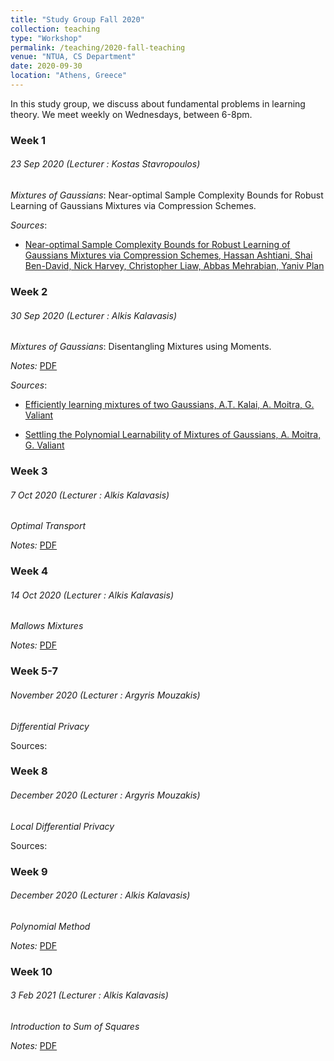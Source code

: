 ```yaml
---
title: "Study Group Fall 2020"
collection: teaching
type: "Workshop"
permalink: /teaching/2020-fall-teaching
venue: "NTUA, CS Department"
date: 2020-09-30
location: "Athens, Greece"
---
```


In this study group, we discuss about fundamental problems in learning theory. We meet weekly on Wednesdays, between 6-8pm.

### Week 1 
###### 23 Sep 2020 (Lecturer : Kostas Stavropoulos)
_Mixtures of Gaussians_: Near-optimal Sample Complexity Bounds for Robust Learning of Gaussians Mixtures via Compression Schemes.

_Sources_: 

- [Near-optimal Sample Complexity Bounds for Robust Learning of Gaussians Mixtures via Compression Schemes, Hassan Ashtiani, Shai Ben-David, Nick Harvey, Christopher Liaw, Abbas Mehrabian, Yaniv Plan](https://arxiv.org/abs/1710.05209) 


### Week 2
###### 30 Sep 2020 (Lecturer : Alkis Kalavasis)
_Mixtures of Gaussians_: Disentangling Mixtures using Moments.

_Notes:_ [PDF](https://github.com/AlkisK/AlkisK.github.io/blob/master/_teaching/study-group-lec2_alkis_mixtures.pdf)

_Sources_: 

- [Efficiently learning mixtures of two Gaussians, A.T. Kalai, A. Moitra, G. Valiant](http://people.csail.mit.edu/moitra/docs/2g-full.pdf) 

- [Settling the Polynomial Learnability of Mixtures of Gaussians, A. Moitra, G. Valiant](https://arxiv.org/abs/1004.4223)


### Week 3 
###### 7 Oct 2020 (Lecturer : Alkis Kalavasis)
_Optimal Transport_

_Notes:_ [PDF](https://github.com/AlkisK/AlkisK.github.io/blob/master/_teaching/study-group-lec3_alkis_opt_transp.pdf)

### Week 4
###### 14 Oct 2020 (Lecturer : Alkis Kalavasis)
_Mallows Mixtures_

_Notes:_ [PDF](https://github.com/AlkisK/AlkisK.github.io/blob/master/_teaching/study-group-lec4_alkis_mallows_mixt.pdf)

### Week 5-7
###### November 2020 (Lecturer : Argyris Mouzakis)
_Differential Privacy_

Sources:

### Week 8
###### December 2020 (Lecturer : Argyris Mouzakis)
_Local Differential Privacy_

Sources:

### Week 9
###### December 2020 (Lecturer : Alkis Kalavasis)
_Polynomial Method_

_Notes:_ [PDF](https://github.com/AlkisK/AlkisK.github.io/blob/master/_teaching/study-group-lec5_alkis_polynomial_method(s).pdf)

### Week 10
###### 3 Feb 2021 (Lecturer : Alkis Kalavasis)
_Introduction to Sum of Squares_

_Notes:_ [PDF](https://github.com/AlkisK/AlkisK.github.io/blob/master/_teaching/study-group-lec6_alkis_sos.pdf)
 

